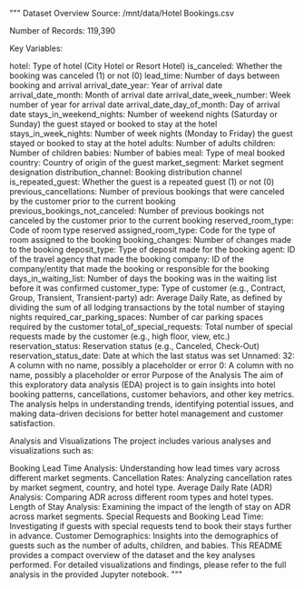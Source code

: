 """ Dataset Overview
Source: /mnt/data/Hotel Bookings.csv

Number of Records: 119,390

Key Variables:

hotel: Type of hotel (City Hotel or Resort Hotel)
is_canceled: Whether the booking was canceled (1) or not (0)
lead_time: Number of days between booking and arrival
arrival_date_year: Year of arrival date
arrival_date_month: Month of arrival date
arrival_date_week_number: Week number of year for arrival date
arrival_date_day_of_month: Day of arrival date
stays_in_weekend_nights: Number of weekend nights (Saturday or Sunday) the guest stayed or booked to stay at the hotel
stays_in_week_nights: Number of week nights (Monday to Friday) the guest stayed or booked to stay at the hotel
adults: Number of adults
children: Number of children
babies: Number of babies
meal: Type of meal booked
country: Country of origin of the guest
market_segment: Market segment designation
distribution_channel: Booking distribution channel
is_repeated_guest: Whether the guest is a repeated guest (1) or not (0)
previous_cancellations: Number of previous bookings that were canceled by the customer prior to the current booking
previous_bookings_not_canceled: Number of previous bookings not canceled by the customer prior to the current booking
reserved_room_type: Code of room type reserved
assigned_room_type: Code for the type of room assigned to the booking
booking_changes: Number of changes made to the booking
deposit_type: Type of deposit made for the booking
agent: ID of the travel agency that made the booking
company: ID of the company/entity that made the booking or responsible for the booking
days_in_waiting_list: Number of days the booking was in the waiting list before it was confirmed
customer_type: Type of customer (e.g., Contract, Group, Transient, Transient-party)
adr: Average Daily Rate, as defined by dividing the sum of all lodging transactions by the total number of staying nights
required_car_parking_spaces: Number of car parking spaces required by the customer
total_of_special_requests: Total number of special requests made by the customer (e.g., high floor, view, etc.)
reservation_status: Reservation status (e.g., Canceled, Check-Out)
reservation_status_date: Date at which the last status was set
Unnamed: 32: A column with no name, possibly a placeholder or error
0: A column with no name, possibly a placeholder or error
Purpose of the Analysis
The aim of this exploratory data analysis (EDA) project is to gain insights into hotel booking patterns, cancellations, customer behaviors, and other key metrics. The analysis helps in understanding trends, identifying potential issues, and making data-driven decisions for better hotel management and customer satisfaction.

Analysis and Visualizations
The project includes various analyses and visualizations such as:

Booking Lead Time Analysis: Understanding how lead times vary across different market segments.
Cancellation Rates: Analyzing cancellation rates by market segment, country, and hotel type.
Average Daily Rate (ADR) Analysis: Comparing ADR across different room types and hotel types.
Length of Stay Analysis: Examining the impact of the length of stay on ADR across market segments.
Special Requests and Booking Lead Time: Investigating if guests with special requests tend to book their stays further in advance.
Customer Demographics: Insights into the demographics of guests such as the number of adults, children, and babies.
This README provides a compact overview of the dataset and the key analyses performed. For detailed visualizations and findings, please refer to the full analysis in the provided Jupyter notebook. """
